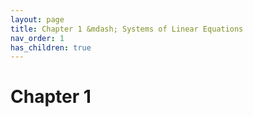 ```yaml
---
layout: page
title: Chapter 1 &mdash; Systems of Linear Equations
nav_order: 1
has_children: true
---
```


# Chapter 1

